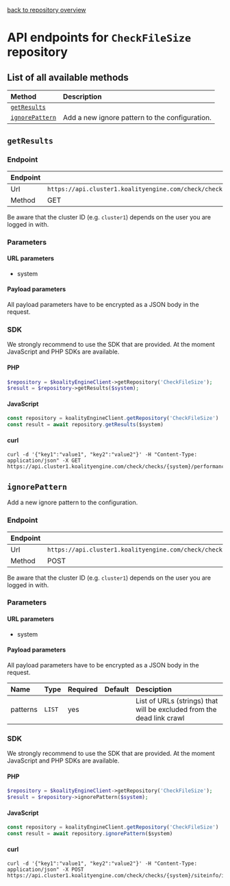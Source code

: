 [back to repository overview](../RepositoryOverviews.md)
# API endpoints for `CheckFileSize` repository

## List of all available methods

| Method                                        | Description                                                            |
|:----------------------------------------------|:-----------------------------------------------------------------------|
| [`getResults`](#getresults) |  |
| [`ignorePattern`](#ignorepattern) | Add a new ignore pattern to the configuration. |


## `getResults`



### Endpoint
| Endpoint |                                                                       |
|:---------|:----------------------------------------------------------------------|
| Url      | ```https://api.cluster1.koalityengine.com/check/checks/{system}/performance/big```|
| Method   | GET                                      |

Be aware that the cluster ID (e.g. `cluster1`) depends on the user you are logged in with.

### Parameters

#### URL parameters
 - system

#### Payload parameters

All payload parameters have to be encrypted as a JSON body in the request.


### SDK

We strongly recommend to use the SDK that are provided. At the moment JavaScript and PHP SDKs are available.

#### PHP
```php
$repository = $koalityEngineClient->getRepository('CheckFileSize');
$result = $repository->getResults($system);
```

#### JavaScript

```javascript
const repository = koalityEngineClient.getRepository('CheckFileSize')
const result = await repository.getResults($system)
```

#### curl

```shell
curl -d '{"key1":"value1", "key2":"value2"}' -H "Content-Type: application/json" -X GET https://api.cluster1.koalityengine.com/check/checks/{system}/performance/big
```


## `ignorePattern`

Add a new ignore pattern to the configuration.

### Endpoint
| Endpoint |                                                                       |
|:---------|:----------------------------------------------------------------------|
| Url      | ```https://api.cluster1.koalityengine.com/check/checks/{system}/siteinfo/ignore```|
| Method   | POST                                      |

Be aware that the cluster ID (e.g. `cluster1`) depends on the user you are logged in with.

### Parameters

#### URL parameters
 - system

#### Payload parameters

All payload parameters have to be encrypted as a JSON body in the request.

| Name                    | Type  | Required  | Default   | Desciption   |
|:----|:------|:----------|:-------------|:-------------|
| patterns  | `LIST` |  yes        |   | List of URLs (strings) that will be excluded from the dead link crawl           |

### SDK

We strongly recommend to use the SDK that are provided. At the moment JavaScript and PHP SDKs are available.

#### PHP
```php
$repository = $koalityEngineClient->getRepository('CheckFileSize');
$result = $repository->ignorePattern($system);
```

#### JavaScript

```javascript
const repository = koalityEngineClient.getRepository('CheckFileSize')
const result = await repository.ignorePattern($system)
```

#### curl

```shell
curl -d '{"key1":"value1", "key2":"value2"}' -H "Content-Type: application/json" -X POST https://api.cluster1.koalityengine.com/check/checks/{system}/siteinfo/ignore
```

